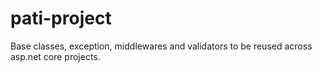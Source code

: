 # pati-project
Base classes, exception, middlewares and validators to be reused across asp.net core projects.
